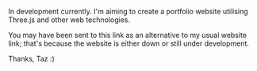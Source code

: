 In development currently.
I'm aiming to create a portfolio website utilising Three.js and other web technologies.

You may have been sent to this link as an alternative to my usual website link; that's because the website is either down or still under development.

Thanks, 
Taz :)
